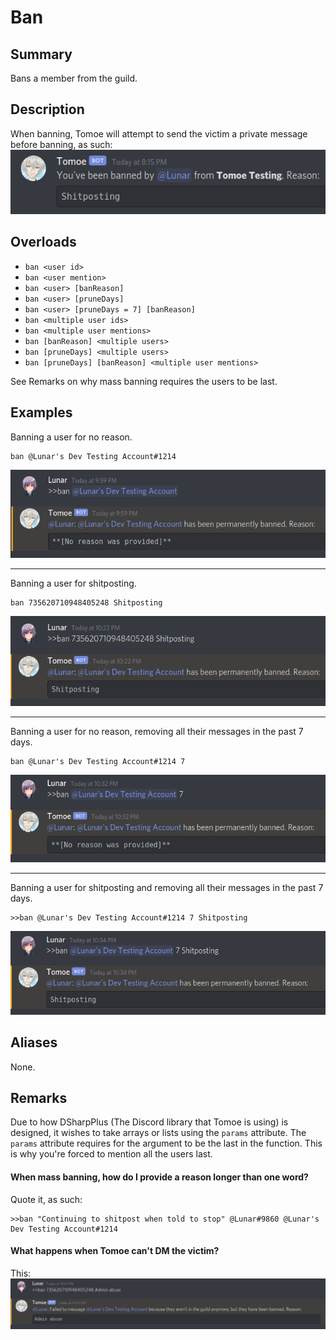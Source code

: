 # Ban
## Summary
Bans a member from the guild.

## Description
When banning, Tomoe will attempt to send the victim a private message before banning, as such:
![ban_overload_1.png](docs/images/ban_overload_1.png)

## Overloads
- `ban <user id>`
- `ban <user mention>`
- `ban <user> [banReason]`
- `ban <user> [pruneDays]`
- `ban <user> [pruneDays = 7] [banReason]`
- `ban <multiple user ids>`
- `ban <multiple user mentions>`
- `ban [banReason] <multiple users>`
- `ban [pruneDays] <multiple users>`
- `ban [pruneDays] [banReason] <multiple user mentions>`

See Remarks on why mass banning requires the users to be last.

## Examples
Banning a user for no reason.
```
ban @Lunar's Dev Testing Account#1214
```
![ban_overload_2.png](/docs/images/ban_overload_2.png)

<hr>

Banning a user for shitposting.
```
ban 735620710948405248 Shitposting
```
![ban_overload_3.png](/docs/images/ban_overload_3.png)
<hr>

Banning a user for no reason, removing all their messages in the past 7 days.
```
ban @Lunar's Dev Testing Account#1214 7
```
![ban_overload_4.png](docs/images/ban_overload_4.png)

<hr>

Banning a user for shitposting and removing all their messages in the past 7 days.
```
>>ban @Lunar's Dev Testing Account#1214 7 Shitposting
```
![ban_overload_5_png](docs/images/ban_overload_5.png)

## Aliases
None.

## Remarks
Due to how DSharpPlus (The Discord library that Tomoe is using) is designed, it wishes to take arrays or lists using the `params` attribute. The `params` attribute requires for the argument to be the last in the function. This is why you're forced to mention all the users last.

#### When mass banning, how do I provide a reason longer than one word?
Quote it, as such:
```
>>ban "Continuing to shitpost when told to stop" @Lunar#9860 @Lunar's Dev Testing Account#1214
```

#### What happens when Tomoe can't DM the victim?
This:
![ban_overload_6.png](docs/images/ban_overload_6.png)